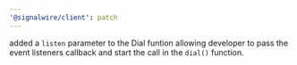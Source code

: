 ```yaml
---
'@signalwire/client': patch
---
```


added a `listen` parameter to the Dial funtion allowing developer to pass the event listeners callback and start the call in the `dial()` function.
